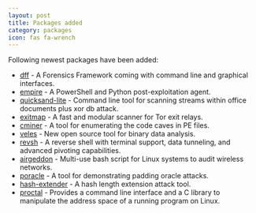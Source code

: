 ```yaml
---
layout: post
title: Packages added
category: packages
icon: fas fa-wrench
---
```


Following newest packages have been added:


* [dff]("https://github.com/arxsys/dff") - A Forensics Framework coming with command line and graphical interfaces.
* [empire]("https://github.com/adaptivethreat/Empire") - A PowerShell and Python post-exploitation agent.
* [quicksand-lite]("https://github.com/tylabs/quicksand_lite") - Command line tool for scanning streams within office documents plus xor db attack.
* [exitmap]("https://github.com/NullHypothesis/exitmap") - A fast and modular scanner for Tor exit relays.
* [cminer]("https://github.com/EgeBalci/Cminer/") - A tool for enumerating the code caves in PE files.
* [veles]("https://codisec.com/veles/") - New open source tool for binary data analysis.
* [revsh]("https://github.com/emptymonkey/revsh/") - A reverse shell with terminal support, data tunneling, and advanced pivoting capabilities.
* [airgeddon]("https://github.com/v1s1t0r1sh3r3/airgeddon") - Multi-use bash script for Linux systems to audit wireless networks.
* [poracle]("https://github.com/iagox86/poracle") - A tool for demonstrating padding oracle attacks.
* [hash-extender]("https://github.com/iagox86/hash_extender") - A hash length extension attack tool.
* [proctal]("https://github.com/daniel-araujo/proctal") - Provides a command line interface and a C library to manipulate the address space of a running program on Linux.



